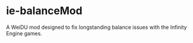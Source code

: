 # ie-balanceMod
A WeiDU mod designed to fix longstanding balance issues with the Infinity Engine games.
